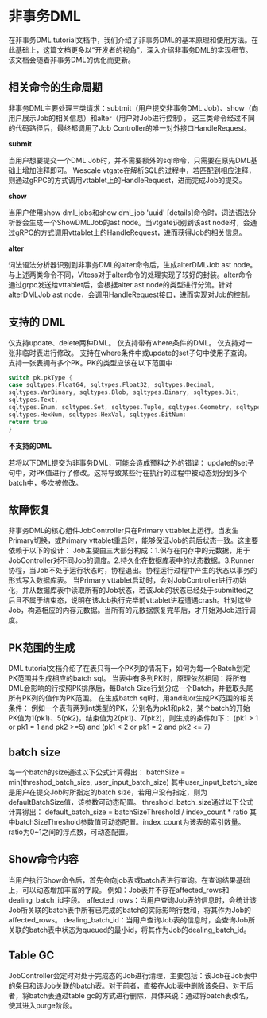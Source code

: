 # 非事务DML

在非事务DML tutorial文档中，我们介绍了非事务DML的基本原理和使用方法。在此基础上，这篇文档更多以“开发者的视角”，深入介绍非事务DML的实现细节。该文档会随着非事务DML的优化而更新。

## 相关命令的生命周期
非事务DML主要处理三类请求：subtmit（用户提交非事务DML Job）、show（向用户展示Job的相关信息）和alter（用户对Job进行控制）。
这三类命令经过不同的代码路径后，最终都调用了Job Controller的唯一对外接口HandleRequest。

**submit**

当用户想要提交一个DML Job时，并不需要额外的sql命令，只需要在原先DML基础上增加注释即可。
Wescale vtgate在解析SQL的过程中，若匹配到相应注释，则通过gRPC的方式调用vttablet上的HandleRequest，进而完成Job的提交。

**show**

当用户使用show dml_jobs和show dml_job 'uuid' [details]命令时，词法语法分析器会生成一个ShowDMLJob的ast node。当vtgate识别到该ast node时，会通过gRPC的方式调用vttablet上的HandleRequest，进而获得Job的相关信息。

**alter**

词法语法分析器识别到非事务DML的alter命令后，生成alterDMLJob ast node。与上述两类命令不同，Vitess对于alter命令的处理实现了较好的封装。alter命令通过grpc发送给vttablet后，会根据alter ast node的类型进行分流。针对alterDMLJob ast node，会调用HandleRequest接口，进而实现对Job的控制。

## 支持的 DML
仅支持update、delete两种DML。
仅支持带有where条件的DML。
仅支持对一张非临时表进行修改。
支持在where条件中或update的set子句中使用子查询。
支持一张表拥有多个PK。PK的类型应该在以下范围中：
```go
switch pk.pkType {  
case sqltypes.Float64, sqltypes.Float32, sqltypes.Decimal,  
sqltypes.VarBinary, sqltypes.Blob, sqltypes.Binary, sqltypes.Bit,  
sqltypes.Text,  
sqltypes.Enum, sqltypes.Set, sqltypes.Tuple, sqltypes.Geometry, sqltypes.TypeJSON, sqltypes.Expression,  
sqltypes.HexNum, sqltypes.HexVal, sqltypes.BitNum:  
return true  
}
```

**不支持的DML**

若将以下DML提交为非事务DML，可能会造成预料之外的错误：
update的set子句中，对PK值进行了修改。这将导致某些行在执行的过程中被动态划分到多个batch中，多次被修改。

## 故障恢复
非事务DML的核心组件JobController只在Primary vttablet上运行。当发生Primary切换，或Primary vttablet重启时，能够保证Job的前后状态一致。这主要依赖于以下的设计：
Job主要由三大部分构成：1.保存在内存中的元数据，用于JobController对不同Job的调度。2.持久化在数据库表中的状态数据。3.Runner协程，当Job不处于运行状态时，协程退出。协程运行过程中产生的状态以事务的形式写入数据库表。
当Primary vttablet启动时，会对JobController进行初始化，并从数据库表中读取所有的Job状态，若该Job的状态已经处于submitted之后且不属于结束态，说明在该Job执行完毕前vttablet进程遭遇crash。针对这些Job，构造相应的内存元数据。当所有的元数据恢复完毕后，才开始对Job进行调度。

## PK范围的生成
DML tutorial文档介绍了在表只有一个PK列的情况下，如何为每一个Batch划定PK范围并生成相应的batch sql。
当表中有多列PK时，原理依然相同：将所有DML会影响的行按照PK排序后，每Batch Size行划分成一个Batch，并截取头尾所有PK列的值作为PK范围。
在生成batch sql时，用and和or生成PK范围的相关条件：
例如一个表有两列int类型的PK，分别名为pk1和pk2，某个batch的开始PK值为1(pk1)、5(pk2)，结束值为2(pk1)、7(pk2)，则生成的条件如下：
(pk1 > 1 or pk1 = 1 and pk2 >=5) and (pk1 < 2 or pk1 = 2 and pk2 <= 7)

## batch size
每一个batch的size通过以下公式计算得出：
batchSize = min(threshod_batch_size, user_input_batch_size)
其中user_input_batch_size是用户在提交Job时所指定的batch size，若用户没有指定，则为defaultBatchSize值，该参数可动态配置。
threshold_batch_size通过以下公式计算得出：
default_batch_size = batchSizeThreshold / index_count * ratio
其中batchSizeThreshold参数值可动态配置。index_count为该表的索引数量。ratio为0~1之间的浮点数，可动态配置。

## Show命令内容
当用户执行Show命令后，首先会向job表或batch表进行查询。在查询结果基础上，可以动态增加丰富的字段。
例如：Job表并不存在affected_rows和dealing_batch_id字段。
affected_rows：当用户查询Job表的信息时，会统计该Job所关联的batch表中所有已完成的batch的实际影响行数和，将其作为Job的affected_rows。
dealing_batch_id：当用户查询Job表的信息时，会查询Job所关联的batch表中状态为queued的最小id，将其作为Job的dealing_batch_id。

## Table GC
JobController会定时对处于完成态的Job进行清理，主要包括：该Job在Job表中的条目和该Job关联的batch表。对于前者，直接在Job表中删除该条目。对于后者，将batch表通过table gc的方式进行删除，具体来说：通过将batch表改名，使其进入purge阶段。